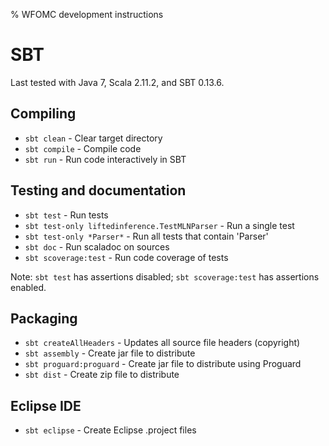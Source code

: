 % WFOMC development instructions

SBT
===

Last tested with Java 7, Scala 2.11.2, and SBT 0.13.6.

Compiling
---------
- `sbt clean`   - Clear target directory
- `sbt compile` - Compile code
- `sbt run`     - Run code interactively in SBT

Testing and documentation
-------------------------
- `sbt test`               - Run tests
- `sbt test-only liftedinference.TestMLNParser` - Run a single test
- `sbt test-only *Parser*` - Run all tests that contain 'Parser'
- `sbt doc`                - Run scaladoc on sources
- `sbt scoverage:test`     - Run code coverage of tests

Note: `sbt test` has assertions disabled; `sbt scoverage:test` has assertions enabled.

Packaging
---------
- `sbt createAllHeaders`  - Updates all source file headers (copyright)
- `sbt assembly`          - Create jar file to distribute
- `sbt proguard:proguard` - Create jar file to distribute using Proguard
- `sbt dist`              - Create zip file to distribute

Eclipse IDE
------------
- `sbt eclipse` - Create Eclipse .project files
